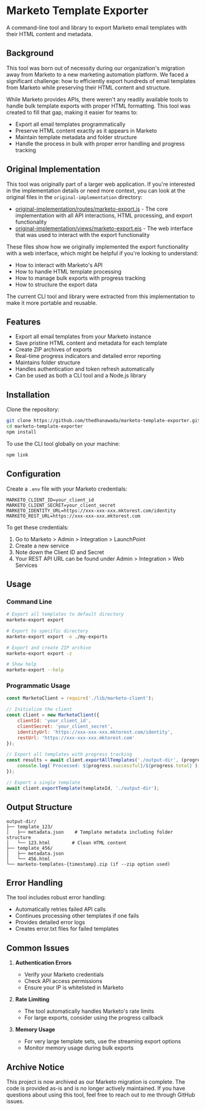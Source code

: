 # Marketo Template Exporter

A command-line tool and library to export Marketo email templates with their HTML content and metadata.

## Background

This tool was born out of necessity during our organization's migration away from Marketo to a new marketing automation platform. We faced a significant challenge: how to efficiently export hundreds of email templates from Marketo while preserving their HTML content and structure.

While Marketo provides APIs, there weren't any readily available tools to handle bulk template exports with proper HTML formatting. This tool was created to fill that gap, making it easier for teams to:
- Export all email templates programmatically
- Preserve HTML content exactly as it appears in Marketo
- Maintain template metadata and folder structure
- Handle the process in bulk with proper error handling and progress tracking

## Original Implementation

This tool was originally part of a larger web application. If you're interested in the implementation details or need more context, you can look at the original files in the `original-implementation` directory:

- [original-implementation/routes/marketo-export.js](original-implementation/routes/marketo-export.js) - The core implementation with all API interactions, HTML processing, and export functionality
- [original-implementation/views/marketo-export.ejs](original-implementation/views/marketo-export.ejs) - The web interface that was used to interact with the export functionality

These files show how we originally implemented the export functionality with a web interface, which might be helpful if you're looking to understand:
- How to interact with Marketo's API
- How to handle HTML template processing
- How to manage bulk exports with progress tracking
- How to structure the export data

The current CLI tool and library were extracted from this implementation to make it more portable and reusable.

## Features

- Export all email templates from your Marketo instance
- Save pristine HTML content and metadata for each template
- Create ZIP archives of exports
- Real-time progress indicators and detailed error reporting
- Maintains folder structure
- Handles authentication and token refresh automatically
- Can be used as both a CLI tool and a Node.js library

## Installation

Clone the repository:
```bash
git clone https://github.com/thedhanawada/marketo-template-exporter.git
cd marketo-template-exporter
npm install
```

To use the CLI tool globally on your machine:
```bash
npm link
```

## Configuration

Create a `.env` file with your Marketo credentials:

```env
MARKETO_CLIENT_ID=your_client_id
MARKETO_CLIENT_SECRET=your_client_secret
MARKETO_IDENTITY_URL=https://xxx-xxx-xxx.mktorest.com/identity
MARKETO_REST_URL=https://xxx-xxx-xxx.mktorest.com
```

To get these credentials:
1. Go to Marketo > Admin > Integration > LaunchPoint
2. Create a new service
3. Note down the Client ID and Secret
4. Your REST API URL can be found under Admin > Integration > Web Services

## Usage

### Command Line

```bash
# Export all templates to default directory
marketo-export export

# Export to specific directory
marketo-export export -o ./my-exports

# Export and create ZIP archive
marketo-export export -z

# Show help
marketo-export --help
```

### Programmatic Usage

```javascript
const MarketoClient = require('./lib/marketo-client');

// Initialize the client
const client = new MarketoClient({
    clientId: 'your_client_id',
    clientSecret: 'your_client_secret',
    identityUrl: 'https://xxx-xxx-xxx.mktorest.com/identity',
    restUrl: 'https://xxx-xxx-xxx.mktorest.com'
});

// Export all templates with progress tracking
const results = await client.exportAllTemplates('./output-dir', (progress) => {
    console.log(`Processed: ${progress.successful}/${progress.total}`);
});

// Export a single template
await client.exportTemplate(templateId, './output-dir');
```

## Output Structure

```
output-dir/
├── template_123/
│   ├── metadata.json    # Template metadata including folder structure
│   └── 123.html        # Clean HTML content
├── template_456/
│   ├── metadata.json
│   └── 456.html
└── marketo-templates-{timestamp}.zip (if --zip option used)
```

## Error Handling

The tool includes robust error handling:
- Automatically retries failed API calls
- Continues processing other templates if one fails
- Provides detailed error logs
- Creates error.txt files for failed templates

## Common Issues

1. **Authentication Errors**
   - Verify your Marketo credentials
   - Check API access permissions
   - Ensure your IP is whitelisted in Marketo

2. **Rate Limiting**
   - The tool automatically handles Marketo's rate limits
   - For large exports, consider using the progress callback

3. **Memory Usage**
   - For very large template sets, use the streaming export options
   - Monitor memory usage during bulk exports

## Archive Notice

This project is now archived as our Marketo migration is complete. The code is provided as-is and is no longer actively maintained. If you have questions about using this tool, feel free to reach out to me through GitHub issues. 